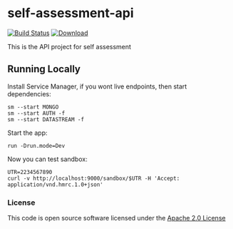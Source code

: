 # self-assessment-api

[![Build Status](https://travis-ci.org/hmrc/self-assessment-api.svg?branch=master)](https://travis-ci.org/hmrc/self-assessment-api) [ ![Download](https://api.bintray.com/packages/hmrc/releases/self-assessment-api/images/download.svg) ](https://bintray.com/hmrc/releases/self-assessment-api/_latestVersion)

This is the API project for self assessment

## Running Locally

Install Service Manager, if you wont live endpoints, then start dependencies:

    sm --start MONGO
    sm --start AUTH -f
    sm --start DATASTREAM -f

Start the app:

    run -Drun.mode=Dev

Now you can test sandbox:

    UTR=2234567890
    curl -v http://localhost:9000/sandbox/$UTR -H 'Accept: application/vnd.hmrc.1.0+json'

### License

This code is open source software licensed under the [Apache 2.0 License]("http://www.apache.org/licenses/LICENSE-2.0.html")
